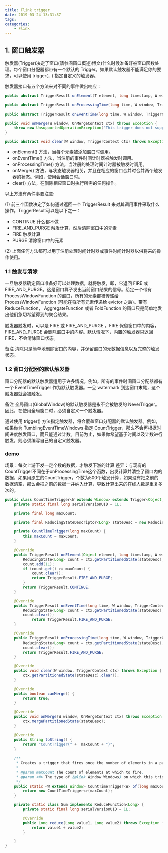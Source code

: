 ```yaml
---
title: Flink trigger
date: 2019-03-24 13:31:37
tags:
categories:
    - Flink
---
```





## 1. 窗口触发器
触发器(Trigger)决定了窗口(请参阅窗口概述)博文)什么时候准备好被窗口函数处理。每个窗口分配器都带有一个默认的 Trigger。如果默认触发器不能满足你的要求，可以使用 trigger(...) 指定自定义的触发器。

触发器接口有五个方法来对不同的事件做出响应：
```java
public abstract TriggerResult onElement(T element, long timestamp, W window, TriggerContext ctx) throws Exception;

public abstract TriggerResult onProcessingTime(long time, W window, TriggerContext ctx) throws Exception;

public abstract TriggerResult onEventTime(long time, W window, TriggerContext ctx) throws Exception;

public void onMerge(W window, OnMergeContext ctx) throws Exception {
	throw new UnsupportedOperationException("This trigger does not support merging.");
}

public abstract void clear(W window, TriggerContext ctx) throws Exception;

```

* onElement() 方法，当每个元素被添加窗口时调用。
* onEventTime() 方法，当注册的事件时间计时器被触发时调用。
* onProcessingTime() 方法，当注册的处理时间计时器被触发时调用。
* onMerge() 方法，与状态触发器相关，并且在相应的窗口合并时合并两个触发器的状态。例如，使用会话窗口时。
* clear() 方法，在删除相应窗口时执行所需的任何操作。


以上方法有两件事要注意:

(1) 前三个函数决定了如何通过返回一个 TriggerResult 来对其调用事件采取什么操作。TriggerResult可以是以下之一：

* CONTINUE 什么都不做
* FIRE_AND_PURGE 触发计算，然后清除窗口中的元素
* FIRE 触发计算
* PURGE 清除窗口中的元素      

(2) 上面任何方法都可以用于注册处理时间计时器或事件时间计时器以供将来的操作使用。

### 1.1 触发与清除
一旦触发器确定窗口准备好可以处理数据，就将触发，即，它返回 FIRE 或 FIRE_AND_PURGE。这是窗口算子发出当前窗口结果的信号。给定一个带有 ProcessWindowFunction 的窗口，所有的元素都被传递给 ProcessWindowFunction (可能在将所有元素传递给 evictor 之后)。带有 ReduceFunction， AggregateFunction 或者 FoldFunction 的窗口只是简单地发出他们急切希望得到的聚合结果。

触发器触发时，可以是 FIRE 或 FIRE_AND_PURGE 。FIRE 保留窗口中的内容，FIRE_AND_PURGE 会删除窗口中的内容。默认情况下，内置的触发器只返回 FIRE，不会清除窗口状态。

备注
清除只是简单地删除窗口的内容，并保留窗口的元数据信息以及完整的触发状态。

### 1.2 窗口分配器的默认触发器

窗口分配器的默认触发器适用于许多情况。例如，所有的事件时间窗口分配器都有一个 EventTimeTrigger 作为默认触发器。一旦 watermark 到达窗口末尾，这个触发器就会被触发。

备注
全局窗口(GlobalWindow)的默认触发器是永不会被触发的 NeverTrigger。因此，在使用全局窗口时，必须自定义一个触发器。

通过使用 trigger() 方法指定触发器，将会覆盖窗口分配器的默认触发器。例如，如果你为 TumblingEventTimeWindows 指定 CountTrigger，那么不会再根据时间进度触发窗口，而只能通过计数。目前为止，如果你希望基于时间以及计数进行触发，则必须编写自己的自定义触发器。

### demo  

场景：每次上游下发一定个数的数据，才触发下游的计算
差异：与现有的CountTrigger不同在于onProcessingTime这个函数，出发计算并清空了窗口内的数据，如果用原生的CountTrigger，个数为500个触发计算，如果没有把之前的数据清空，那么会把之前的数据一并纳入计算，导致计算出来的在线人数是重复多次的。

```java
public class CountTimeTrigger<W extends Window> extends Trigger<Object, W> {
    private static final long serialVersionUID = 1L;

    private final long maxCount;

    private final ReducingStateDescriptor<Long> stateDesc = new ReducingStateDescriptor<>("count", new CountTimeTrigger.Sum(), LongSerializer.INSTANCE);

    private CountTimeTrigger(long maxCount) {
        this.maxCount = maxCount;
    }

    @Override
    public TriggerResult onElement(Object element, long timestamp, W window, TriggerContext ctx) throws Exception {
        ReducingState<Long> count = ctx.getPartitionedState(stateDesc);
        count.add(1L);
        if (count.get() >= maxCount) {
            count.clear();
            return TriggerResult.FIRE_AND_PURGE;
        }
        return TriggerResult.CONTINUE;
    }

    @Override
    public TriggerResult onEventTime(long time, W window, TriggerContext ctx) {
        ReducingState<Long> count = ctx.getPartitionedState(stateDesc);
        count.clear();
            return TriggerResult.FIRE_AND_PURGE;
    }

    @Override
    public TriggerResult onProcessingTime(long time, W window, TriggerContext ctx) throws Exception {
        ReducingState<Long> count = ctx.getPartitionedState(stateDesc);
        count.clear();
        return TriggerResult.FIRE_AND_PURGE;
    }

    @Override
    public void clear(W window, TriggerContext ctx) throws Exception {
        ctx.getPartitionedState(stateDesc).clear();
    }

    @Override
    public boolean canMerge() {
        return true;
    }

    @Override
    public void onMerge(W window, OnMergeContext ctx) throws Exception {
        ctx.mergePartitionedState(stateDesc);
    }

    @Override
    public String toString() {
        return "CountTrigger(" +  maxCount + ")";
    }

    /**
     * Creates a trigger that fires once the number of elements in a pane reaches the given count.
     *
     * @param maxCount The count of elements at which to fire.
     * @param <W> The type of {@link Window Windows} on which this trigger can operate.
     */
    public static <W extends Window> CountTimeTrigger<W> of(long maxCount) {
        return new CountTimeTrigger<>(maxCount);
    }

    private static class Sum implements ReduceFunction<Long> {
        private static final long serialVersionUID = 1L;

        @Override
        public Long reduce(Long value1, Long value2) throws Exception {
            return value1 + value2;
        }

    }
}
```